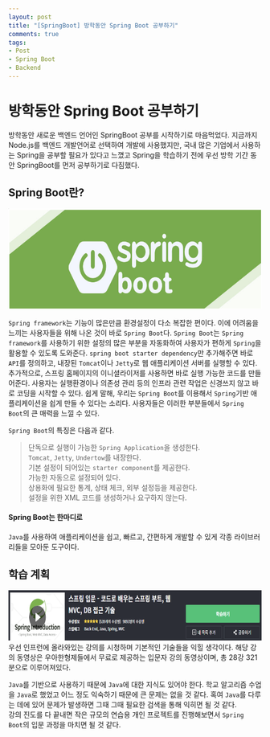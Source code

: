 ```yaml
---
layout: post
title: "[SpringBoot] 방학동안 Spring Boot 공부하기"
comments: true
tags:
- Post
- Spring Boot
- Backend
---
```

# <strong>방학동안 Spring Boot 공부하기</strong>  
<p>
방학동안 새로운 백엔드 언어인 SpringBoot 공부를 시작하기로 마음먹었다. 지금까지 Node.js를 백엔드 개발언어로 선택하여 개발에 사용했지만, 국내 많은 기업에서 사용하는 Spring을 공부할 필요가 있다고 느꼈고 Spring을 학습하기 전에 우선 방학 기간 동안 SpringBoot를 먼저 공부하기로 다짐했다.
</p>

## <strong>Spring Boot란?</strong>
<img src="../images/SpringBoot.png" width="100%" height="200px">

`Spring framework`는 기능이 많은만큼 환경설정이 다소 복잡한 편이다. 이에 어려움을 느끼는 사용자들을 위해 나온 것이 바로 `Spring Boot`다. `Spring Boot`는 `Spring framework`를 사용하기 위한 설정의 많은 부분을 자동화하여 사용자가 편하게 `Spring`을 활용할 수 있도록 도와준다. `spring boot starter dependency`만 추가해주면 바로 `API`를 정의하고, 내장된 `Tomcat`이나 `Jetty`로 웹 애플리케이션 서버를 실행할 수 있다. 추가적으로, 스프링 홈페이지의 이니셜라이저를 사용하면 바로 실행 가능한 코드를 만들어준다. 사용자는 실행환경이나 의존성 관리 등의 인프라 관련 작업은 신경쓰지 않고 바로 코딩을 시작할 수 있다. 쉽게 말해, 우리는 `Spring Boot`를 이용해서 `Spring`기반 애플리케이션을 쉽게 만들 수 있다는 소리다. 사용자들은 이러한 부분들에서 `Spring Boot`의 큰 매력을 느낄 수 있다.

`Spring Boot`의 특징은 다음과 같다.
> 단독으로 실행이 가능한 `Spring Application`을 생성한다.   
> `Tomcat`, `Jetty`, `Undertow`를 내장한다.  
> 기본 설정이 되어있는 `starter component`를 제공한다.  
> 가능한 자동으로 설정되어 있다.  
> 상용화에 필요한 통계, 상태 체크, 외부 설정등을 제공한다.  
> 설정을 위한 XML 코드를 생성하거나 요구하지 않는다.

#### <strong>Spring Boot는 한마디로</strong>
`Java`를 사용하여 애플리케이션을 쉽고, 빠르고, 간편하게 개발할 수 있게 각종 라이브러리들을 모아둔 도구이다. 

## <strong>학습 계획</strong>
<img src="../images/InflearnSpringBoot.png" width="100%" height="100px">
우선 인프런에 올라와있는 강의를 시청하며 기본적인 기술들을 익힐 생각이다. 해당 강의 동영상은 우아한형제들에서 무료로 제공하는 입문자 강의 동영상이며, 총 28강 321분으로 이루어져있다.

`Java`를 기반으로 사용하기 때문에 `Java`에 대한 지식도 있어야 한다. 학교 알고리즘 수업을 `Java`로 했었고 어느 정도 익숙하기 때문에 큰 문제는 없을 것 같다. 혹여 `Java`를 다루는 데에 있어 문제가 발생하면 그때 그때 필요한 검색을 통해 익히면 될 것 같다.  
강의 진도를 다 끝내면 작은 규모의 연습용 개인 프로젝트를 진행해보면서 `Spring Boot`의 입문 과정을 마치면 될 것 같다.
